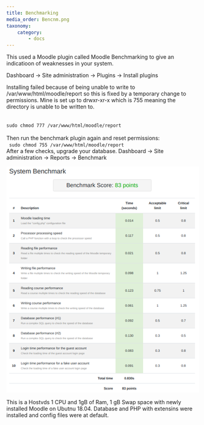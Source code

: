 ```yaml
---
title: Benchmarking
media_order: Bencnm.png
taxonomy:
    category:
        - docs
---
```


<p>This used a Moodle plugin called Moodle Benchmarking to give an indicatioon of weaknesses in your system.
</p>
<p>
    Dashboard -> Site administration -> Plugins -> Install plugins
</p>
<p>Installing failed because of being unable to write to /var/www/html/moodle/report so this is fixed by a temporary change to permissions. Mine is set up to drwxr-xr-x which is 755 meaning the directory is unable to be written to. </p>
<code> 
sudo chmod 777 /var/www/html/moodle/report<br>
</code> 
Then run the benchmark plugin again and reset permissions:<br>
<code> sudo chmod 755 /var/www/html/moodle/report<br></code> 
After a few checks, upgrade your database.
Dashboard -> Site administration -> Reports -> Benchmark

![](Bencnm.png)

This is a Hostvds 1 CPU and 1gB of Ram, 1 gB Swap space with newly installed Moodle on Ubutnu 18.04. Database and PHP with extensins were installed and config files were at default.



